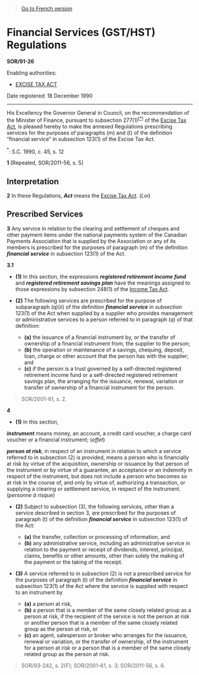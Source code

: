 > [Go to French version](/fr/Règlements/Décrets,%20ordonnances%20et%20règlements%20statutaires/91/26.md)

# Financial Services (GST/HST) Regulations

**SOR/91-26**

Enabling authorities: 
- [EXCISE TAX ACT](/en/Acts/Revised%20Statutes%20of%20Canada/E/E-15.md)

Date registered: 18 December 1990

----------

His Excellency the Governor General in Council, on the recommendation of the Minister of Finance, pursuant to subsection 277(1)<sup><a href='#fn_SOR-91-26_e_hq_6135'>[*]</a></sup> of the [Excise Tax Act](/en/Acts/Revised%20Statutes%20of%20Canada/E/E-15.md), is pleased hereby to make the annexed Regulations prescribing services for the purposes of paragraphs (m) and (t) of the definition “financial service” in subsection 123(1) of the Excise Tax Act.

<a name='fn_SOR-91-26_e_hq_6135'><sup>*</sup></a>: S.C. 1990, c. 45, s. 12<br />



**1** [Repealed, SOR/2011-56, s. 5]




## Interpretation


**2** In these Regulations, ***Act*** means the [Excise Tax Act](/en/Acts/Revised%20Statutes%20of%20Canada/E/E-15.md). (*Loi*)




## Prescribed Services


**3** Any service in relation to the clearing and settlement of cheques and other payment items under the national payments system of the Canadian Payments Association that is supplied by the Association or any of its members is prescribed for the purposes of paragraph (m) of the definition ***financial service*** in subsection 123(1) of the Act.



**3.1** 

- **(1)** In this section, the expressions ***registered retirement income fund*** and ***registered retirement savings plan*** have the meanings assigned to those expressions by subsection 248(1) of the [Income Tax Act](/en/Acts/Statutes%20of%20Canada/1985/c.%201%20(5th%20Supp.).md).

- **(2)** The following services are prescribed for the purpose of subparagraph (q)(ii) of the definition ***financial service*** in subsection 123(1) of the Act when supplied by a supplier who provides management or administrative services to a person referred to in paragraph (q) of that definition:
	- **(a)** the issuance of a financial instrument by, or the transfer of ownership of a financial instrument from, the supplier to the person;
	- **(b)** the operation or maintenance of a savings, chequing, deposit, loan, charge or other account that the person has with the supplier; and
	- **(c)** if the person is a trust governed by a self-directed registered retirement income fund or a self-directed registered retirement savings plan, the arranging for the issuance, renewal, variation or transfer of ownership of a financial instrument for the person.
> SOR/2001-61, s. 2.




**4** 

- **(1)** In this section,

***instrument*** means money, an account, a credit card voucher, a charge card voucher or a financial instrument; (*effet*)

***person at risk***, in respect of an instrument in relation to which a service referred to in subsection (2) is provided, means a person who is financially at risk by virtue of the acquisition, ownership or issuance by that person of the instrument or by virtue of a guarantee, an acceptance or an indemnity in respect of the instrument, but does not include a person who becomes so at risk in the course of, and only by virtue of, authorizing a transaction, or supplying a clearing or settlement service, in respect of the instrument. (*personne à risque*)

- **(2)** Subject to subsection (3), the following services, other than a service described in section 3, are prescribed for the purposes of paragraph (t) of the definition ***financial service*** in subsection 123(1) of the Act:
	- **(a)** the transfer, collection or processing of information, and
	- **(b)** any administrative service, including an administrative service in relation to the payment or receipt of dividends, interest, principal, claims, benefits or other amounts, other than solely the making of the payment or the taking of the receipt.

- **(3)** A service referred to in subsection (2) is not a prescribed service for the purposes of paragraph (t) of the definition ***financial service*** in subsection 123(1) of the Act where the service is supplied with respect to an instrument by
	- **(a)** a person at risk,
	- **(b)** a person that is a member of the same closely related group as a person at risk, if the recipient of the service is not the person at risk or another person that is a member of the same closely related group as the person at risk, or
	- **(c)** an agent, salesperson or broker who arranges for the issuance, renewal or variation, or the transfer of ownership, of the instrument for a person at risk or a person that is a member of the same closely related group as the person at risk.
> SOR/93-242, s. 2(F); SOR/2001-61, s. 3; SOR/2011-56, s. 6.



